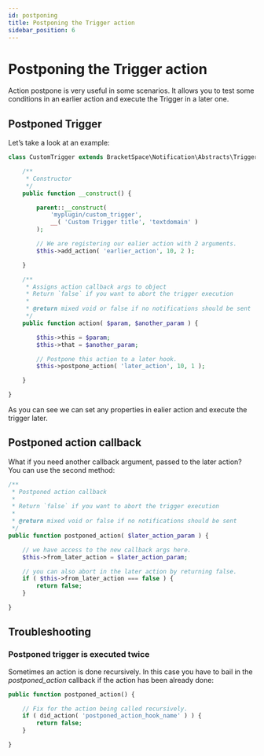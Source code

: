 ```yaml
---
id: postponing
title: Postponing the Trigger action
sidebar_position: 6
---
```


# Postponing the Trigger action

Action postpone is very useful in some scenarios. It allows you to test some conditions in an earlier action and execute the Trigger in a later one.

## Postponed Trigger

Let’s take a look at an example:

```php
class CustomTrigger extends BracketSpace\Notification\Abstracts\Trigger {

	/**
	 * Constructor
	 */
	public function __construct() {

		parent::__construct(
			'myplugin/custom_trigger',
			__( 'Custom Trigger title', 'textdomain' )
		);

		// We are registering our ealier action with 2 arguments.
		$this->add_action( 'earlier_action', 10, 2 );

	}

	/**
	 * Assigns action callback args to object
	 * Return `false` if you want to abort the trigger execution
	 *
	 * @return mixed void or false if no notifications should be sent
	 */
	public function action( $param, $another_param ) {

		$this->this = $param;
		$this->that = $another_param;

		// Postpone this action to a later hook.
		$this->postpone_action( 'later_action', 10, 1 );

	}

}
```

As you can see we can set any properties in ealier action and execute the trigger later.

## Postponed action callback

What if you need another callback argument, passed to the later action? You can use the second method:

```php
/**
 * Postponed action callback
 *
 * Return `false` if you want to abort the trigger execution
 *
 * @return mixed void or false if no notifications should be sent
 */
public function postponed_action( $later_action_param ) {

	// we have access to the new callback args here.
	$this->from_later_action = $later_action_param;

	// you can also abort in the later action by returning false.
	if ( $this->from_later_action === false ) {
		return false;
	}

}
```

## Troubleshooting

### **Postponed trigger is executed twice**

Sometimes an action is done recursively. In this case you have to bail in the _postponed\_action_ callback if the action has been already done:

```php
public function postponed_action() {

	// Fix for the action being called recursively.
	if ( did_action( 'postponed_action_hook_name' ) ) {
		return false;
	}

}
```


